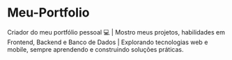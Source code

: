 # Meu-Portfolio
Criador do meu portfólio pessoal 💻 | Mostro meus projetos, habilidades em Frontend, Backend e Banco de Dados | Explorando tecnologias web e mobile, sempre aprendendo e construindo soluções práticas.
